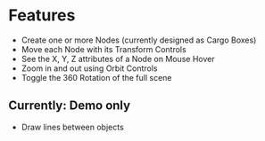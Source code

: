 # Features

* Create one or more Nodes (currently designed as Cargo Boxes)
* Move each Node with its Transform Controls
* See the X, Y, Z attributes of a Node on Mouse Hover
* Zoom in and out using Orbit Controls
* Toggle the 360 Rotation of the full scene

## Currently: Demo only

* Draw lines between objects
